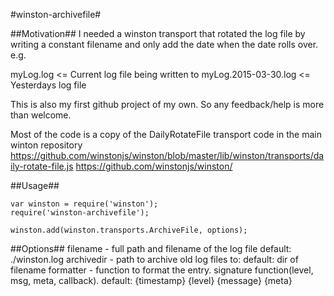 #winston-archivefile#

##Motivation##
I needed a winston transport that rotated the log file by writing a constant filename and only add the date when the date rolls over.
e.g.

myLog.log <= Current log file being written to
myLog.2015-03-30.log <= Yesterdays log file

This is also my first github project of my own. So any feedback/help is more than welcome.

Most of the code is a copy of the DailyRotateFile transport code in the main winton repository
https://github.com/winstonjs/winston/blob/master/lib/winston/transports/daily-rotate-file.js
https://github.com/winstonjs/winston/

##Usage##
```
var winston = require('winston');
require('winston-archivefile');

winston.add(winston.transports.ArchiveFile, options);
```

##Options##
filename - full path and filename of the log file default: ./winston.log
archivedir - path to archive old log files to: default: dir of filename
formatter - function to format the entry. signature function(level, msg, meta, callback). default: {timestamp} {level} {message} {meta}

